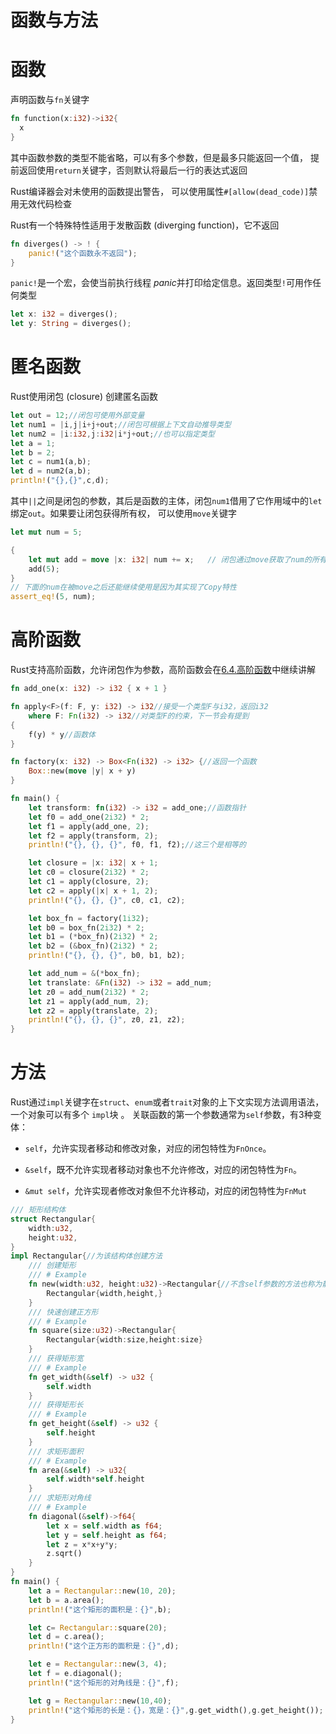 # 函数与方法

# 函数

声明函数与`fn`关键字

 ```rust
 fn function(x:i32)->i32{
   x
 }
 ```


其中函数参数的类型不能省略，可以有多个参数，但是最多只能返回一个值， 提前返回使用`return`关键字，否则默认将最后一行的表达式返回

Rust编译器会对未使用的函数提出警告， 可以使用属性`#[allow(dead_code)]`禁用无效代码检查

Rust有一个特殊特性适用于发散函数 (diverging function)，它不返回

 ```rust
 fn diverges() -> ! {
     panic!("这个函数永不返回");
 }
 ```


`panic!`是一个宏，会使当前执行线程 *panic*并打印给定信息。返回类型`!`可用作任何类型

 ```rust
 let x: i32 = diverges();
 let y: String = diverges();
 ```


# 匿名函数

Rust使用闭包 (closure) 创建匿名函数

 ```rust
 let out = 12;//闭包可使用外部变量
 let num1 = |i,j|i+j+out;//闭包可根据上下文自动推导类型
 let num2 = |i:i32,j:i32|i*j+out;//也可以指定类型
 let a = 1;
 let b = 2;
 let c = num1(a,b);
 let d = num2(a,b);
 println!("{},{}",c,d);
 ```


其中`||`之间是闭包的参数，其后是函数的主体，闭包`num1`借用了它作用域中的`let`绑定`out`。如果要让闭包获得所有权， 可以使用`move`关键字

 ```rust
 let mut num = 5;
 
 {
     let mut add = move |x: i32| num += x;   // 闭包通过move获取了num的所有权
     add(5);
 }
 // 下面的num在被move之后还能继续使用是因为其实现了Copy特性
 assert_eq!(5, num);
 ```


# 高阶函数

Rust支持高阶函数，允许闭包作为参数，高阶函数会在[6.4.高阶函数](../06/04.md)中继续讲解

 ```rust
 fn add_one(x: i32) -> i32 { x + 1 }
 
 fn apply<F>(f: F, y: i32) -> i32//接受一个类型F与i32，返回i32
     where F: Fn(i32) -> i32//对类型F的约束，下一节会有提到
 {
     f(y) * y//函数体
 }
 
 fn factory(x: i32) -> Box<Fn(i32) -> i32> {//返回一个函数
     Box::new(move |y| x + y)
 }
 
 fn main() {
     let transform: fn(i32) -> i32 = add_one;//函数指针
     let f0 = add_one(2i32) * 2;
     let f1 = apply(add_one, 2);
     let f2 = apply(transform, 2);
     println!("{}, {}, {}", f0, f1, f2);//这三个是相等的
 
     let closure = |x: i32| x + 1;
     let c0 = closure(2i32) * 2;
     let c1 = apply(closure, 2);
     let c2 = apply(|x| x + 1, 2);
     println!("{}, {}, {}", c0, c1, c2);
 
     let box_fn = factory(1i32);
     let b0 = box_fn(2i32) * 2;
     let b1 = (*box_fn)(2i32) * 2;
     let b2 = (&box_fn)(2i32) * 2;
     println!("{}, {}, {}", b0, b1, b2);
 
     let add_num = &(*box_fn);
     let translate: &Fn(i32) -> i32 = add_num;
     let z0 = add_num(2i32) * 2;
     let z1 = apply(add_num, 2);
     let z2 = apply(translate, 2);
     println!("{}, {}, {}", z0, z1, z2);
 }
 ```


# 方法

Rust通过`impl`关键字在`struct`、`enum`或者`trait`对象的上下文实现方法调用语法，一个对象可以有多个 `impl`块 。 关联函数的第一个参数通常为`self`参数，有3种变体：

- `self`，允许实现者移动和修改对象，对应的闭包特性为`FnOnce`。

- `&self`，既不允许实现者移动对象也不允许修改，对应的闭包特性为`Fn`。

- `&mut self`，允许实现者修改对象但不允许移动，对应的闭包特性为`FnMut`

 ```rust
 /// 矩形结构体
 struct Rectangular{
     width:u32,
     height:u32,
 }
 impl Rectangular{//为该结构体创建方法
     /// 创建矩形
     /// # Example
     fn new(width:u32, height:u32)->Rectangular{//不含self参数的方法也称为静态方法
         Rectangular{width,height,}
     }
     /// 快速创建正方形
     /// # Example
     fn square(size:u32)->Rectangular{
         Rectangular{width:size,height:size}
     }
     /// 获得矩形宽
     /// # Example
     fn get_width(&self) -> u32 {
         self.width
     }
     /// 获得矩形长
     /// # Example
     fn get_height(&self) -> u32 {
         self.height
     }
     /// 求矩形面积
     /// # Example
     fn area(&self) -> u32{
         self.width*self.height
     }
     /// 求矩形对角线
     /// # Example
     fn diagonal(&self)->f64{
         let x = self.width as f64;
         let y = self.height as f64;
         let z = x*x+y*y;
         z.sqrt()
     }
 }
 fn main() {
     let a = Rectangular::new(10, 20);
     let b = a.area();
     println!("这个矩形的面积是：{}",b);
 
     let c= Rectangular::square(20);
     let d = c.area();
     println!("这个正方形的面积是：{}",d);
 
     let e = Rectangular::new(3, 4);
     let f = e.diagonal();
     println!("这个矩形的对角线是：{}",f);
 
     let g = Rectangular::new(10,40);
     println!("这个矩形的长是：{}，宽是：{}",g.get_width(),g.get_height());
 }
 ```
